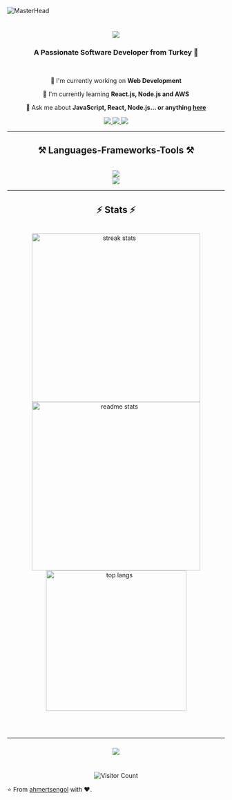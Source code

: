 ![MasterHead](https://mir-s3-cdn-cf.behance.net/project_modules/max_1200/79731568097599.5b50bca477735.jpg)

<h1 align="center">
    <img src="https://readme-typing-svg.herokuapp.com/?font=Righteous&size=35&center=true&vCenter=true&width=500&height=70&duration=4000&lines=Hi+There!+👋;+I'm+Ahmet+Mert+Şengöl!;" />
</h1>

<h3 align="center">A Passionate Software Developer from Turkey 🚀</h3>

<br/>

<div align="center">
 
 🔭 I'm currently working on **Web Development**
 
 🌱 I'm currently learning **React.js, Node.js and AWS**

 💬 Ask me about **JavaScript, React, Node.js... or anything [here](https://github.com/ahmertsengol/ahmertsengol/issues)**

 </div>

<div align="center"> 
  <a href="mailto:[21sandn21@gmail.com]">
    <img src="https://img.shields.io/badge/Gmail-333333?style=for-the-badge&logo=gmail&logoColor=red" />
  </a>
  <a href="https://www.linkedin.com/in/ahmertsengol" target="_blank">
  <img src="https://img.shields.io/badge/LinkedIn-0077B5?style=for-the-badge&logo=linkedin&logoColor=white" />
</a>

  <a href="[MyPortfolio](https://github.com/ahmertsengol/MyPortfolio)" target="_blank">
     <img src="https://img.shields.io/badge/Portfolio-FF5722?style=for-the-badge&logo=todoist&logoColor=white" />
  </a>
</div>

 <hr/>
 
<h2 align="center">⚒️ Languages-Frameworks-Tools ⚒️</h2>
<br/>
<div align="center">
    <img src="https://skillicons.dev/icons?i=javascript,typescript,react,nodejs,python,java" /><br>
    <img src="https://skillicons.dev/icons?i=html,css,bootstrap,mongodb,mysql,docker" /><br>
</div>




<hr/>

<h2 align="center">⚡ Stats ⚡</h2>
<br>
<div align=center>
  <img width=390 src="https://github-readme-streak-stats-salesp07.vercel.app/?user=ahmertsengol&count_private=true&theme=react&border_radius=10" alt="streak stats"/>
  <img width=390 src="https://github-readme-stats-salesp07.vercel.app/api?username=ahmertsengol&count_private=true&show_icons=true&theme=react&rank_icon=github&border_radius=10" alt="readme stats" />
  <br/>
  <img width=325 align="center" src="https://github-readme-stats-salesp07.vercel.app/api/top-langs/?username=ahmertsengol&hide=HTML&langs_count=8&layout=compact&theme=react&border_radius=10&size_weight=0.5&count_weight=0.5&exclude_repo=github-readme-stats" alt="top langs" />
</div>

<br/><br/>

<hr/>

<h3 align="center">
    <img src="https://readme-typing-svg.herokuapp.com/?font=Righteous&size=25&center=true&vCenter=true&width=500&height=70&duration=4000&lines=Thanks+for+visiting!+✌️;">
</h3>

#

<div align="center">
<img src="https://profile-counter.glitch.me/ahmertsengol/count.svg" alt="Visitor Count"/>
</div>

⭐️ From [ahmertsengol](https://github.com/ahmertsengol) with ❤️. 
